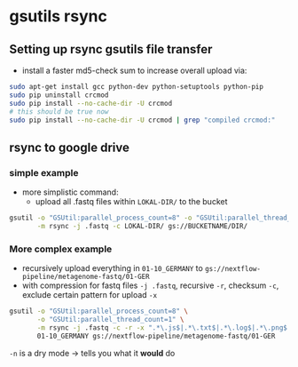 # gsutils rsync

## Setting up rsync gsutils file transfer

* install a faster md5-check sum to increase overall upload via:


```bash
sudo apt-get install gcc python-dev python-setuptools python-pip
sudo pip uninstall crcmod
sudo pip install --no-cache-dir -U crcmod
# this should be true now
sudo pip install --no-cache-dir -U crcmod | grep "compiled crcmod:"
```

## rsync to google drive

### simple example

* more simplistic command:
  * upload all .fastq files within `LOKAL-DIR/` to the bucket

```bash
gsutil -o "GSUtil:parallel_process_count=8" -o "GSUtil:parallel_thread_count=1" \
       -m rsync -j .fastq -c LOKAL-DIR/ gs://BUCKETNAME/DIR/
```

### More complex example

* recursively upload everything in `01-10_GERMANY` to `gs://nextflow-pipeline/metagenome-fastq/01-GER`
* with compression for fastq files `-j .fastq`, recursive `-r`, checksum `-c`, exclude certain pattern for upload `-x` 

```bash
gsutil -o "GSUtil:parallel_process_count=8" \
       -o "GSUtil:parallel_thread_count=1" \
       -m rsync -j .fastq -c -r -x ".*\.js$|.*\.txt$|.*\.log$|.*\.png$|.*\.html$|.*\.log$|.*\.pdf$" \
       01-10_GERMANY gs://nextflow-pipeline/metagenome-fastq/01-GER
```

`-n` is a dry mode -> tells you what it **would** do
